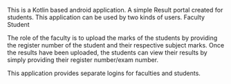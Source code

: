 
This is a Kotlin based android application. A simple Result portal created for students. This application can be used by two kinds of users. 
 Faculty 
 Student 

The role of the faculty is to upload the marks of the students by providing the register number of the student and their respective subject marks. 
Once the results have been uploaded, the students can view their results by simply providing their register number/exam number. 

This application provides separate logins for faculties and students. 
